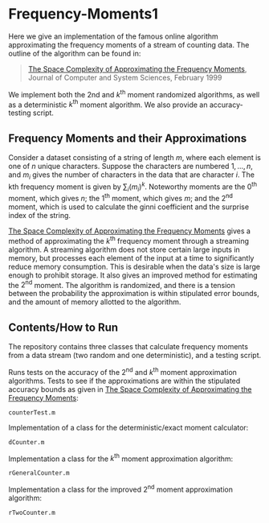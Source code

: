 # Frequency-Moments1
Here we give an implementation of the famous online algorithm approximating the frequency moments of a stream of counting data. The outline of the algorithm can be found in: 

> [The Space Complexity of Approximating the Frequency Moments](https://www.sciencedirect.com/science/article/pii/S0022000097915452), Journal of Computer and System Sciences, February 1999

We implement both the 2nd and $k^\text{th}$ moment randomized algorithms, as well as a deterministic $k^\text{th}$ moment algorithm. We also provide an accuracy-testing script.

## Frequency Moments and their Approximations
Consider a dataset consisting of a string of length $m$, where each element is one of $n$ unique characters. Suppose the characters are numbered $1,...,n$, and $m_i$ gives the number of characters in the data that are character $i$. The kth frequency moment is given by $\sum_i (m_i)^k$. Noteworthy moments are the $0^\text{th}$ moment, which gives $n$; the $1^\text{th}$ moment, which gives $m$; and the $2^\text{nd}$ moment, which is used to calculate the ginni coefficient and the surprise index of the string.

[The Space Complexity of Approximating the Frequency Moments](https://www.sciencedirect.com/science/article/pii/S0022000097915452) gives a method of approximating the $k^\text{th}$ frequency moment through a streaming algorithm. A streaming algorithm does not store certain large inputs in memory, but processes each element of the input at a time to significantly reduce memory consumption. This is desirable when the data's size is large enough to prohibit storage. It also gives an improved method for estimating the $2^\text{nd}$ moment. The algorithm is randomized, and there is a tension between the probability the approximation is within stipulated error bounds, and the amount of memory allotted to the algorithm.

## Contents/How to Run
The repository contains three classes that calculate frequency moments from a data stream (two random and one deterministic), and a testing script.

Runs tests on the accuracy of the $2^\text{nd}$ and $k^\text{th}$ moment approximation algorithms. Tests to see if the approximations are within the stipulated accuracy bounds as given in [The Space Complexity of Approximating the Frequency Moments](https://www.sciencedirect.com/science/article/pii/S0022000097915452):
```
counterTest.m
```

Implementation of a class for the deterministic/exact moment calculator:
```
dCounter.m
```

Implementation a class for the $k^\text{th}$ moment approximation algorithm:
```
rGeneralCounter.m
```

Implementation a class for the improved $2^\text{nd}$ moment approximation algorithm:
```
rTwoCounter.m
```
